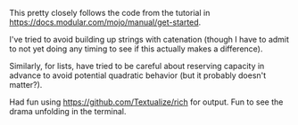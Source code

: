 This pretty closely follows the code from the tutorial in https://docs.modular.com/mojo/manual/get-started.

I've tried to avoid building up strings with catenation (though I have to admit to not yet doing any timing to see if this actually makes a difference).

Similarly, for lists, have tried to be careful about reserving capacity in advance to avoid potential quadratic behavior (but it probably doesn't matter?).

Had fun using https://github.com/Textualize/rich for output. Fun to see the drama unfolding in the terminal.
